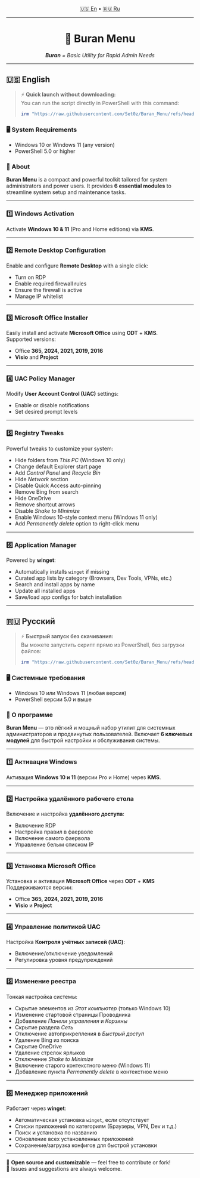 <p align="center">
  <a href="#english">🇺🇸 En</a> •
  <a href="#русский">🇷🇺 Ru</a>
</p>

---

<h1 align="center">🚀 Buran Menu</h1>
<p align="center"><i><b>Buran</b> = Basic Utility for Rapid Admin Needs</i></p>

---

## 🇺🇸 English <a id="english"></a>

> ⚡ **Quick launch without downloading:**  
> You can run the script directly in PowerShell with this command:
> ```powershell
> irm "https://raw.githubusercontent.com/Set0z/Buran_Menu/refs/heads/main/modules/script.ps1" | iex
> ```

### 🖥️ System Requirements
- Windows 10 or Windows 11 (any version)
- PowerShell 5.0 or higher

### 🧰 About  
**Buran Menu** is a compact and powerful toolkit tailored for system administrators and power users. It provides **6 essential modules** to streamline system setup and maintenance tasks.

---

### 1️⃣ Windows Activation  
Activate **Windows 10 & 11** (Pro and Home editions) via **KMS**.

---

### 2️⃣ Remote Desktop Configuration  
Enable and configure **Remote Desktop** with a single click:
- Turn on RDP
- Enable required firewall rules
- Ensure the firewall is active
- Manage IP whitelist

---

### 3️⃣ Microsoft Office Installer  
Easily install and activate **Microsoft Office** using **ODT** + **KMS**.  
Supported versions:
- Office **365, 2024, 2021, 2019, 2016**
- **Visio** and **Project**

---

### 4️⃣ UAC Policy Manager  
Modify **User Account Control (UAC)** settings:
- Enable or disable notifications
- Set desired prompt levels

---

### 5️⃣ Registry Tweaks  
Powerful tweaks to customize your system:
- Hide folders from *This PC* (Windows 10 only)
- Change default Explorer start page
- Add *Control Panel* and *Recycle Bin*
- Hide *Network* section
- Disable Quick Access auto-pinning
- Remove Bing from search
- Hide OneDrive
- Remove shortcut arrows
- Disable *Shake to Minimize*
- Enable Windows 10-style context menu (Windows 11 only)
- Add *Permanently delete* option to right-click menu

---

### 6️⃣ Application Manager  
Powered by **winget**:
- Automatically installs `winget` if missing
- Curated app lists by category (Browsers, Dev Tools, VPNs, etc.)
- Search and install apps by name
- Update all installed apps
- Save/load app configs for batch installation

---

## 🇷🇺 Русский <a id="русский"></a>

> ⚡ **Быстрый запуск без скачивания:**  
> Вы можете запустить скрипт прямо из PowerShell, без загрузки файлов:
> ```powershell
> irm "https://raw.githubusercontent.com/Set0z/Buran_Menu/refs/heads/main/modules/script.ps1" | iex
> ```

### 🖥️ Системные требования
- Windows 10 или Windows 11 (любая версия)
- PowerShell версии 5.0 и выше

### 🧰 О программе  
**Buran Menu** — это лёгкий и мощный набор утилит для системных администраторов и продвинутых пользователей. Включает **6 ключевых модулей** для быстрой настройки и обслуживания системы.

---

### 1️⃣ Активация Windows  
Активация **Windows 10 и 11** (версии Pro и Home) через **KMS**.

---

### 2️⃣ Настройка удалённого рабочего стола  
Включение и настройка **удалённого доступа**:
- Включение RDP
- Настройка правил в фаерволе
- Включение самого фаервола
- Управление белым списком IP

---

### 3️⃣ Установка Microsoft Office  
Установка и активация **Microsoft Office** через **ODT** + **KMS**  
Поддерживаются версии:
- Office **365, 2024, 2021, 2019, 2016**
- **Visio** и **Project**

---

### 4️⃣ Управление политикой UAC  
Настройка **Контроля учётных записей (UAC)**:
- Включение/отключение уведомлений
- Регулировка уровня предупреждений

---

### 5️⃣ Изменение реестра  
Тонкая настройка системы:
- Скрытие элементов из *Этот компьютер* (только Windows 10)
- Изменение стартовой страницы Проводника
- Добавление *Панели управления* и *Корзины*
- Скрытие раздела *Сеть*
- Отключение автоприкрепления в *Быстрый доступ*
- Удаление Bing из поиска
- Скрытие OneDrive
- Удаление стрелок ярлыков
- Отключение *Shake to Minimize*
- Включение старого контекстного меню (Windows 11)
- Добавление пункта *Permanently delete* в контекстное меню

---

### 6️⃣ Менеджер приложений  
Работает через **winget**:
- Автоматическая установка `winget`, если отсутствует
- Списки приложений по категориям (Браузеры, VPN, Dev и т.д.)
- Поиск и установка по названию
- Обновление всех установленных приложений
- Сохранение/загрузка конфигов для быстрой установки

---

📂 **Open source and customizable** — feel free to contribute or fork!  
💬 Issues and suggestions are always welcome.
